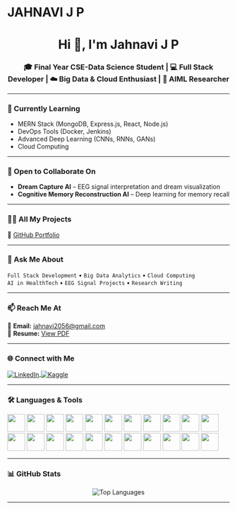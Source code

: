 # JAHNAVI J P
<h1 align="center">Hi 👋, I'm Jahnavi J P</h1>
<h3 align="center">🎓 Final Year CSE-Data Science Student | 💻 Full Stack Developer | ☁️ Big Data & Cloud Enthusiast | 🤖 AIML Researcher</h3>

---

### 🌱 Currently Learning
- MERN Stack (MongoDB, Express.js, React, Node.js)
- DevOps Tools (Docker, Jenkins)
- Advanced Deep Learning (CNNs, RNNs, GANs)
- Cloud Computing 

---

### 🤝 Open to Collaborate On
- **Dream Capture AI** – EEG signal interpretation and dream visualization  
- **Cognitive Memory Reconstruction AI** – Deep learning for memory recall

---

### 👨‍💻 All My Projects
🔗 [GitHub Portfolio](https://github.com/jahnavi2056)

---

### 💬 Ask Me About
`Full Stack Development` • `Big Data Analytics` • `Cloud Computing`  
`AI in HealthTech` • `EEG Signal Projects` • `Research Writing`

---

### 📫 Reach Me At
📩 **Email:** [jahnavi2056@gmail.com](mailto:jahnavi2056@gmail.com)  
🔗 **Resume:** [View PDF](https://drive.google.com/file/d/17_XT7Zkn3H7MlMyjTn1WoIR41e191Psa/view?usp=sharing)

---

### 🌐 Connect with Me
<p align="left">
  <a href="https://linkedin.com/in/jahnavi-j-p" target="blank">
    <img align="center" src="https://img.shields.io/badge/LinkedIn-blue?style=for-the-badge&logo=linkedin" alt="LinkedIn"/>
  </a>
  <a href="https://kaggle.com/jahnavi" target="blank">
    <img align="center" src="https://img.shields.io/badge/Kaggle-blue?style=for-the-badge&logo=kaggle" alt="Kaggle"/>
  </a>
</p>

---

### 🛠️ Languages & Tools
<p align="left">
  <img src="https://cdn.jsdelivr.net/gh/devicons/devicon/icons/python/python-original.svg" width="40" height="40"/>
  <img src="https://cdn.jsdelivr.net/gh/devicons/devicon/icons/java/java-original.svg" width="40" height="40"/>
  <img src="https://cdn.jsdelivr.net/gh/devicons/devicon/icons/react/react-original.svg" width="40" height="40"/>
  <img src="https://cdn.jsdelivr.net/gh/devicons/devicon/icons/nodejs/nodejs-original.svg" width="40" height="40"/>
  <img src="https://cdn.jsdelivr.net/gh/devicons/devicon/icons/express/express-original.svg" width="40" height="40"/>
  <img src="https://cdn.jsdelivr.net/gh/devicons/devicon/icons/mongodb/mongodb-original.svg" width="40" height="40"/>
  <img src="https://cdn.jsdelivr.net/gh/devicons/devicon/icons/html5/html5-original.svg" width="40" height="40"/>
  <img src="https://cdn.jsdelivr.net/gh/devicons/devicon/icons/css3/css3-original.svg" width="40" height="40"/>
  <img src="https://cdn.jsdelivr.net/gh/devicons/devicon/icons/javascript/javascript-original.svg" width="40" height="40"/>
  <img src="https://www.vectorlogo.zone/logos/apache_hadoop/apache_hadoop-icon.svg" width="40" height="40"/>
  <img src="https://www.vectorlogo.zone/logos/apache_hive/apache_hive-icon.svg" width="40" height="40"/>
  <img src="https://cdn.jsdelivr.net/gh/devicons/devicon/icons/git/git-original.svg" width="40" height="40"/>
  <img src="https://www.vectorlogo.zone/logos/jenkins/jenkins-icon.svg" width="40" height="40"/>
  <img src="https://cdn.jsdelivr.net/gh/devicons/devicon/icons/linux/linux-original.svg" width="40" height="40"/>
  <img src="https://www.vectorlogo.zone/logos/amazon_aws/amazon_aws-icon.svg" width="40" height="40"/>
  <img src="https://www.vectorlogo.zone/logos/pytorch/pytorch-icon.svg" width="40" height="40"/>
  <img src="https://www.vectorlogo.zone/logos/tensorflow/tensorflow-icon.svg" width="40" height="40"/>
  <img src="https://upload.wikimedia.org/wikipedia/commons/0/05/Scikit_learn_logo_small.svg" width="40" height="40"/>
  <img src="https://pandas.pydata.org/static/img/pandas_mark.svg" width="40" height="40"/>
  <img src="https://seaborn.pydata.org/_images/logo-mark-lightbg.svg" width="40" height="40"/>
  <img src="https://cdn.jsdelivr.net/gh/devicons/devicon/icons/flask/flask-original.svg" width="40" height="40"/>
  <img src="https://cdn.jsdelivr.net/gh/devicons/devicon/icons/django/django-plain.svg" width="40" height="40"/>
</p>

---

### 📊 GitHub Stats
<p align="center">
  <img src="https://github-readme-stats.vercel.app/api/top-langs?username=jahnavi2056&show_icons=true&locale=en&layout=compact" alt="Top Languages"/>
</p>

---


